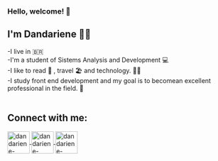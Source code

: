 ### Hello, welcome! 👋
## I'm Dandariene :woman_technologist:

-I live in :brazil: <br>
-I'm a student of Sistems Analysis and Development :computer:<br>
-I like to read :open_book: , travel :beach_umbrella:  and technology. :woman_technologist:<br>
-I study front end development and my goal is to becomean excellent professional in the field. :1st_place_medal:
<br>
<br>
## Connect with me:
<a href="https://www.linkedin.com/in/dandariene-rp-braz/" target="blank">
  <img align="center" alt="dandariene-linkedin" height="50" width="50" src="https://cdn.icon-icons.com/icons2/99/PNG/128/linkedin_socialnetwork_17441.png" style="max-width:100%;">
</a>
<a href="https://www.instagram.com/dandarienebraz/" target="blank">
  <img align="center" alt="dandariene-instagram" height="50" width="50" src="https://cdn.icon-icons.com/icons2/836/PNG/128/Instagram_icon-icons.com_66804.png" style="max-width:100%;">
</a>
<a href="011986659382" target="blank">
  <img align="center" alt="dandariene-whatsapp" height="50" width="50" src="https://cdn.icon-icons.com/icons2/373/PNG/128/Whatsapp_37229.png" style="max-width:100%;">
</a>





<!--
**Dandariene/Dandariene** is a ✨ _special_ ✨ repository because its `README.md` (this file) appears on your GitHub profile.

Here are some ideas to get you started:

- 🔭 I’m currently working on ...
- 🌱 I’m currently learning ...
- 👯 I’m looking to collaborate on ...
- 🤔 I’m looking for help with ...
- 💬 Ask me about ...
- 📫 How to reach me: ...
- 😄 Pronouns: ...
- ⚡ Fun fact: ...
-->
